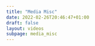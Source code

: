```yaml
---
title: "Media Misc"
date: 2022-02-26T20:46:47+01:00
draft: false
layout: videos
subpage: media_misc
---
```

